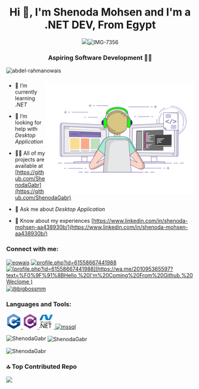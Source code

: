    <h1 align="center">Hi 👋, I'm Shenoda Mohsen and I'm a .NET DEV, From Egypt</h1>
<div align = "center"> <img src=<a href="https://ibb.co/mTt0LZp"><img src="https://i.ibb.co/MSpfYwd/IMG-7356.png" alt="IMG-7356" border="0"></a></div>
<h3 align="center">Aspiring Software Development 🧑‍💻</h3>
<p align="left"> <img src="https://komarev.com/ghpvc/?username=abdel-rahmanowais&label=Profile%20views&color=0e75b6&style=flat" alt="abdel-rahmanowais" /> </p>
<h3 align = "center"></h3>
<img align = "right" alt = "Coding" width = "400" src = "https://raw.githubusercontent.com/devSouvik/devSouvik/master/gif3.gif">

- 🌱 I’m currently learning *.NET*

- 🤝 I’m looking for help with *Desktop Application*
        
- 👨‍💻 All of my projects are available at [https://github.com/ShenodaGabr](https://github.com/ShenodaGabr)

- 💬 Ask me about *Desktop Application*

- 📄 Know about my experiences [https://www.linkedin.com/in/shenoda-mohsen-aa438930b/](https://www.linkedin.com/in/shenoda-mohsen-aa438930b/)

<h3 align="left">Connect with me:</h3>
<p align="left">
<a href="https://linkedin.com/in/eowais" target="blank"><img align="center" src="https://raw.githubusercontent.com/rahuldkjain/github-profile-readme-generator/master/src/images/icons/Social/linked-in-alt.svg" alt="eowais" height="30" width="40" /></a>
<a href="https://fb.com/profile.php?id=61558667441988" target="blank"><img align="center" src="https://raw.githubusercontent.com/rahuldkjain/github-profile-readme-generator/master/src/images/icons/Social/facebook.svg" alt="profile.php?id=61558667441988" height="30" width="40" /></a>
<a href="https://wa.me/201095365597?text=%F0%9F%91%8BHello,%20I'm%20Coming%20From%20Github,%20Weclome
" target="blank"><img align="center" src="https://raw.githubusercontent.com/rahuldkjain/github-profile-readme-generator/master/src/images/icons/Social/whatsapp.svg" alt="[profile.php?id=61558667441988](https://wa.me/201095365597?text=%F0%9F%91%8BHello,%20I'm%20Coming%20From%20Github,%20Weclome
)" height="30" width="40" /></a>
<a href="https://discord.gg/@bigbossmm" target="blank"><img align="center" src="https://raw.githubusercontent.com/rahuldkjain/github-profile-readme-generator/master/src/images/icons/Social/discord.svg" alt="@bigbossmm" height="30" width="40" /></a>
</p>

<h3 align="left">Languages and Tools:</h3>
<p align="left"> <a href="https://www.w3schools.com/cpp/" target="_blank" rel="noreferrer"> <img src="https://raw.githubusercontent.com/devicons/devicon/master/icons/cplusplus/cplusplus-original.svg" alt="cplusplus" width="40" height="40"/> </a> <a href="https://www.w3schools.com/cs/" target="_blank" rel="noreferrer"> <img src="https://raw.githubusercontent.com/devicons/devicon/master/icons/csharp/csharp-original.svg" alt="csharp" width="40" height="40"/> </a> <a href="https://dotnet.microsoft.com/" target="_blank" rel="noreferrer"> <img src="https://raw.githubusercontent.com/devicons/devicon/master/icons/dot-net/dot-net-original-wordmark.svg" alt="dotnet" width="40" height="40"/> </a> <a href="https://www.microsoft.com/en-us/sql-server" target="_blank" rel="noreferrer"> <img src="https://www.svgrepo.com/show/303229/microsoft-sql-server-logo.svg" alt="mssql" width="40" height="40"/> </a> </p>

<p><img align="left" src="https://github-readme-stats.vercel.app/api/top-langs?username=ShenodaGabr&show_icons=true&locale=en&layout=compact" alt="ShenodaGabr" /></p>
<p>&nbsp;<img align="center" src="https://github-readme-stats.vercel.app/api?username=ShenodaGabr&show_icons=true&locale=en" alt="ShenodaGabr" /></p>
<p><img align="center" src="https://github-readme-streak-stats.herokuapp.com/?user=ShenodaGabr&" alt="ShenodaGabr" /></p>

### 🔝 Top Contributed Repo
![](https://github-contributor-stats.vercel.app/api?username=ShenodaGabr&limit=5&theme=flat&combine_all_yearly_contributions=true)
